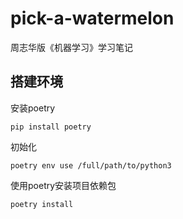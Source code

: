 # pick-a-watermelon
周志华版《机器学习》学习笔记

## 搭建环境
安装poetry
```shell
pip install poetry
```
初始化
```shell
poetry env use /full/path/to/python3
```
使用poetry安装项目依赖包
```shell
poetry install
```
